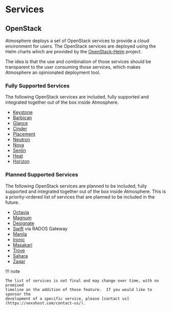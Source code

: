 # Services

## OpenStack

Atmosphere deploys a set of OpenStack services to provide a cloud environment
for users. The OpenStack services are deployed using the Helm charts which are
provided by the [OpenStack-Helm](https://opendev.org/openstack/openstack-helm)
project.

The idea is that the use and combination of those services should be transparent
to the user consuming those services, which makes Atmosphere an opinionated
deployment tool.

### Fully Supported Services

The following OpenStack services are included, fully supported and integrated
together out of the box inside Atmosphere.

- [Keystone](https://docs.openstack.org/keystone/latest/)
- [Barbican](https://docs.openstack.org/barbican/latest/)
- [Glance](https://docs.openstack.org/glance/latest/)
- [Cinder](https://docs.openstack.org/cinder/latest/)
- [Placement](https://docs.openstack.org/placement/latest/)
- [Neutron](https://docs.openstack.org/neutron/latest/)
- [Nova](https://docs.openstack.org/nova/latest/)
- [Senlin](https://docs.openstack.org/senlin/latest/)
- [Heat](https://docs.openstack.org/heat/latest/)
- [Horizon](https://docs.openstack.org/horizon/latest/)

### Planned Supported Services

The following OpenStack services are planned to be included, fully supported and
integrated together out of the box inside Atmosphere.  This is a priority-ordered
list of services that are planned to be included in the future.

- [Octavia](https://docs.openstack.org/octavia/latest/)
- [Magnum](https://docs.openstack.org/magnum/latest/)
- [Designate](https://docs.openstack.org/designate/latest/)
- [Swift](https://docs.openstack.org/swift/latest/) via RADOS Gateway
- [Manila](https://docs.openstack.org/manila/latest/)
- [Ironic](https://docs.openstack.org/ironic/latest/)
- [Masakari](https://docs.openstack.org/masakari/latest/)
- [Trove](https://docs.openstack.org/trove/latest/)
- [Sahara](https://docs.openstack.org/sahara/latest/)
- [Zaqar](https://docs.openstack.org/zaqar/latest/)

!!! note

    The list of services is not final and may change over time, with no promised
    timeline on the addition of those feature.  If you would like to sponsor the
    development of a specific service, please [contact us](https://vexxhost.com/contact-us/).
